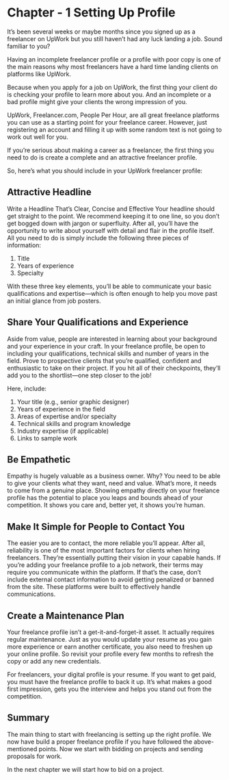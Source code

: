 # Chapter - 1 Setting Up Profile

It’s been several weeks or maybe months since you signed up as a freelancer on UpWork but you still haven’t had any luck landing a job. Sound familiar to you?

Having an incomplete freelancer profile or a profile with poor copy is one of the main reasons why most freelancers have a hard time landing clients on platforms like UpWork.

Because when you apply for a job on UpWork, the first thing your client do is checking your profile to learn more about you. And an incomplete or a bad profile might give your clients the wrong impression of you.

UpWork, Freelancer.com, People Per Hour, are all great freelance platforms you can use as a starting point for your freelance career. However, just registering an account and filling it up with some random text is not going to work out well for you.

If you’re serious about making a career as a freelancer, the first thing you need to do is create a complete and an attractive freelancer profile.

So, here’s what you should include in your UpWork freelancer profile:

## Attractive Headline
 Write a Headline That’s Clear, Concise and Effective
Your headline should get straight to the point. We recommend keeping it to one line, so you don’t get bogged down with jargon or superfluity. After all, you’ll have the opportunity to write about yourself with detail and flair in the profile itself. All you need to do is simply include the following three pieces of information:
1. Title
2. Years of experience
3. Specialty

With these three key elements, you’ll be able to communicate your basic qualifications and expertise—which is often enough to help you move past an initial glance from job posters.

## Share Your Qualifications and Experience
Aside from value, people are interested in learning about your background and your experience in your craft. In your freelance profile, be open to including your qualifications, technical skills and number of years in the field. Prove to prospective clients that you’re qualified, confident and enthusiastic to take on their project. If you hit all of their checkpoints, they’ll add you to the shortlist—one step closer to the job!

Here, include:
1. Your title (e.g., senior graphic designer)
2. Years of experience in the field
3. Areas of expertise and/or specialty
4. Technical skills and program knowledge
5. Industry expertise (if applicable)
6. Links to sample work
## Be Empathetic
Empathy is hugely valuable as a business owner. Why? You need to be able to give your clients what they want, need and value. What’s more, it needs to come from a genuine place. Showing empathy directly on your freelance profile has the potential to place you leaps and bounds ahead of your competition. It shows you care and, better yet, it shows you’re human.

## Make It Simple for People to Contact You
The easier you are to contact, the more reliable you’ll appear. After all, reliability is one of the most important factors for clients when hiring freelancers. They’re essentially putting their vision in your capable hands. If you’re adding your freelance profile to a job network, their terms may require you communicate within the platform. If that’s the case, don’t include external contact information to avoid getting penalized or banned from the site. These platforms were built to effectively handle communications.

## Create a Maintenance Plan
Your freelance profile isn’t a get-it-and-forget-it asset. It actually requires regular maintenance. Just as you would update your resume as you gain more experience or earn another certificate, you also need to freshen up your online profile. So revisit your profile every few months to refresh the copy or add any new credentials.

For freelancers, your digital profile is your resume. If you want to get paid, you must have the freelance profile to back it up. It’s what makes a good first impression, gets you the interview and helps you stand out from the competition.

## Summary
The main thing to start with freelancing is setting up the right profile. We now have build a proper freelance profile if you have followed the above-mentioned points. Now we start with bidding on projects and sending proposals for work.

In the next chapter we will start how to bid on a project.